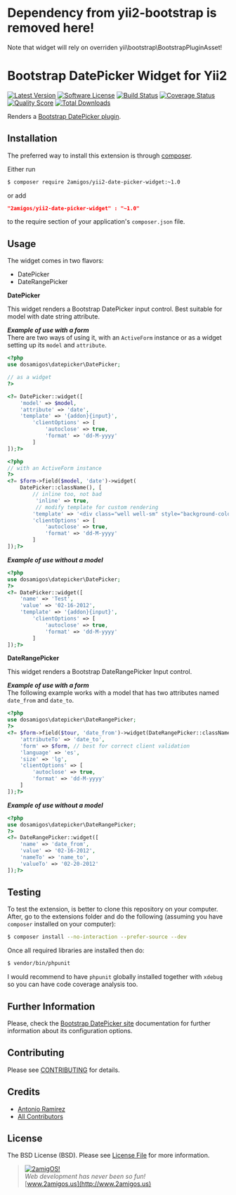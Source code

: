 Dependency from yii2-bootstrap is removed here!
===============================================

Note that widget will rely on overriden yii\bootstrap\BootstrapPluginAsset!



Bootstrap DatePicker Widget for Yii2
====================================

[![Latest Version](https://img.shields.io/github/tag/2amigos/yii2-date-picker-widget.svg?style=flat-square&label=release)](https://github.com/2amigos/yii2-date-picker-widget/tags)
[![Software License](https://img.shields.io/badge/license-BSD-brightgreen.svg?style=flat-square)](LICENSE.md)
[![Build Status](https://img.shields.io/travis/2amigos/yii2-date-picker-widget/master.svg?style=flat-square)](https://travis-ci.org/2amigos/yii2-date-picker-widget)
[![Coverage Status](https://img.shields.io/scrutinizer/coverage/g/2amigos/yii2-date-picker-widget.svg?style=flat-square)](https://scrutinizer-ci.com/g/2amigos/yii2-date-picker-widget/code-structure)
[![Quality Score](https://img.shields.io/scrutinizer/g/2amigos/yii2-date-picker-widget.svg?style=flat-square)](https://scrutinizer-ci.com/g/2amigos/yii2-date-picker-widget)
[![Total Downloads](https://img.shields.io/packagist/dt/2amigos/yii2-date-picker-widget.svg?style=flat-square)](https://packagist.org/packages/2amigos/yii2-date-picker-widget)


Renders a [Bootstrap DatePicker plugin](http://bootstrapformhelpers.com/datepicker/).

Installation
------------
The preferred way to install this extension is through [composer](http://getcomposer.org/download/).

Either run

```bash
$ composer require 2amigos/yii2-date-picker-widget:~1.0
```
or add

```json
"2amigos/yii2-date-picker-widget" : "~1.0"
```

to the require section of your application's `composer.json` file.

Usage
-----
The widget comes in two flavors: 

- DatePicker
- DateRangePicker

**DatePicker**

This widget renders a Bootstrap DatePicker input control. Best suitable for model with date string attribute.

***Example of use with a form***  
There are two ways of using it, with an `ActiveForm` instance or as a widget setting up its `model` and `attribute`.

```php
<?php
use dosamigos\datepicker\DatePicker;

// as a widget
?>

<?= DatePicker::widget([
    'model' => $model,
    'attribute' => 'date',
    'template' => '{addon}{input}',
        'clientOptions' => [
            'autoclose' => true,
            'format' => 'dd-M-yyyy'
        ]
]);?>

<?php 
// with an ActiveForm instance 
?>
<?= $form->field($model, 'date')->widget(
    DatePicker::className(), [
        // inline too, not bad
         'inline' => true, 
         // modify template for custom rendering
        'template' => '<div class="well well-sm" style="background-color: #fff; width:250px">{input}</div>',
        'clientOptions' => [
            'autoclose' => true,
            'format' => 'dd-M-yyyy'
        ]
]);?>
```  
***Example of use without a model***

```php
<?php
use dosamigos\datepicker\DatePicker;
?>
<?= DatePicker::widget([
    'name' => 'Test',
    'value' => '02-16-2012',
    'template' => '{addon}{input}',
        'clientOptions' => [
            'autoclose' => true,
            'format' => 'dd-M-yyyy'
        ]
]);?>
```
**DateRangePicker**  

This widget renders a Bootstrap DateRangePicker Input control. 

***Example of use with a form***  
The following example works with a model that has two attributes named `date_from` and `date_to`.

```php
<?php
use dosamigos\datepicker\DateRangePicker;
?>
<?= $form->field($tour, 'date_from')->widget(DateRangePicker::className(), [
    'attributeTo' => 'date_to', 
    'form' => $form, // best for correct client validation
    'language' => 'es',
    'size' => 'lg',
    'clientOptions' => [
        'autoclose' => true,
        'format' => 'dd-M-yyyy'
    ]
]);?>
```  
***Example of use without a model***

```php  
<?php
use dosamigos\datepicker\DateRangePicker;
?>
<?= DateRangePicker::widget([
    'name' => 'date_from',
    'value' => '02-16-2012',
    'nameTo' => 'name_to',
    'valueTo' => '02-20-2012'
]);?>
```

Testing
-------

To test the extension, is better to clone this repository on your computer. After, go to the extensions folder and do
the following (assuming you have `composer` installed on your computer): 

```bash 
$ composer install --no-interaction --prefer-source --dev
```
Once all required libraries are installed then do: 

```bash 
$ vendor/bin/phpunit
```

I would recommend to have `phpunit` globally installed together with `xdebug` so you can have code coverage analysis too.

Further Information
-------------------
Please, check the [Bootstrap DatePicker site](http://bootstrap-datepicker.readthedocs.io/en/latest/) documentation for further information about its configuration options. 

Contributing
------------

Please see [CONTRIBUTING](CONTRIBUTING.md) for details.

Credits
-------

- [Antonio Ramirez](https://github.com/tonydspaniard)
- [All Contributors](../../contributors)

License
-------

The BSD License (BSD). Please see [License File](LICENSE.md) for more information.


> [![2amigOS!](http://www.gravatar.com/avatar/55363394d72945ff7ed312556ec041e0.png)](http://www.2amigos.us)  
<i>Web development has never been so fun!</i>  
[www.2amigos.us](http://www.2amigos.us)
